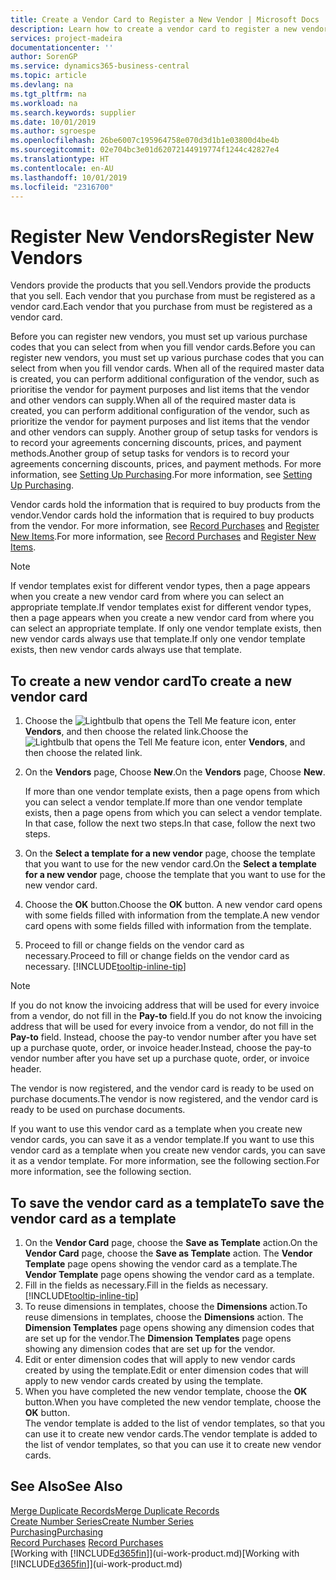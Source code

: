 ```yaml
---
title: Create a Vendor Card to Register a New Vendor | Microsoft Docs
description: Learn how to create a vendor card to register a new vendor or supplier.
services: project-madeira
documentationcenter: ''
author: SorenGP
ms.service: dynamics365-business-central
ms.topic: article
ms.devlang: na
ms.tgt_pltfrm: na
ms.workload: na
ms.search.keywords: supplier
ms.date: 10/01/2019
ms.author: sgroespe
ms.openlocfilehash: 26be6007c195964758e070d3d1b1e03800d4be4b
ms.sourcegitcommit: 02e704bc3e01d62072144919774f1244c42827e4
ms.translationtype: HT
ms.contentlocale: en-AU
ms.lasthandoff: 10/01/2019
ms.locfileid: "2316700"
---
```

# <a name="register-new-vendors"></a><span data-ttu-id="2562c-103">Register New Vendors</span><span class="sxs-lookup"><span data-stu-id="2562c-103">Register New Vendors</span></span>
<span data-ttu-id="2562c-104">Vendors provide the products that you sell.</span><span class="sxs-lookup"><span data-stu-id="2562c-104">Vendors provide the products that you sell.</span></span> <span data-ttu-id="2562c-105">Each vendor that you purchase from must be registered as a vendor card.</span><span class="sxs-lookup"><span data-stu-id="2562c-105">Each vendor that you purchase from must be registered as a vendor card.</span></span>

<span data-ttu-id="2562c-106">Before you can register new vendors, you must set up various purchase codes that you can select from when you fill vendor cards.</span><span class="sxs-lookup"><span data-stu-id="2562c-106">Before you can register new vendors, you must set up various purchase codes that you can select from when you fill vendor cards.</span></span> <span data-ttu-id="2562c-107">When all of the required master data is created, you can perform additional configuration of the vendor, such as prioritise the vendor for payment purposes and list items that the vendor and other vendors can supply.</span><span class="sxs-lookup"><span data-stu-id="2562c-107">When all of the required master data is created, you can perform additional configuration of the vendor, such as prioritize the vendor for payment purposes and list items that the vendor and other vendors can supply.</span></span> <span data-ttu-id="2562c-108">Another group of setup tasks for vendors is to record your agreements concerning discounts, prices, and payment methods.</span><span class="sxs-lookup"><span data-stu-id="2562c-108">Another group of setup tasks for vendors is to record your agreements concerning discounts, prices, and payment methods.</span></span> <span data-ttu-id="2562c-109">For more information, see [Setting Up Purchasing](purchasing-setup-purchasing.md).</span><span class="sxs-lookup"><span data-stu-id="2562c-109">For more information, see [Setting Up Purchasing](purchasing-setup-purchasing.md).</span></span>

<span data-ttu-id="2562c-110">Vendor cards hold the information that is required to buy products from the vendor.</span><span class="sxs-lookup"><span data-stu-id="2562c-110">Vendor cards hold the information that is required to buy products from the vendor.</span></span> <span data-ttu-id="2562c-111">For more information, see [Record Purchases](purchasing-how-record-purchases.md) and [Register New Items](inventory-how-register-new-items.md).</span><span class="sxs-lookup"><span data-stu-id="2562c-111">For more information, see [Record Purchases](purchasing-how-record-purchases.md) and [Register New Items](inventory-how-register-new-items.md).</span></span>

> [!NOTE]  
>   <span data-ttu-id="2562c-112">If vendor templates exist for different vendor types, then a page appears when you create a new vendor card from where you can select an appropriate template.</span><span class="sxs-lookup"><span data-stu-id="2562c-112">If vendor templates exist for different vendor types, then a page appears when you create a new vendor card from where you can select an appropriate template.</span></span> <span data-ttu-id="2562c-113">If only one vendor template exists, then new vendor cards always use that template.</span><span class="sxs-lookup"><span data-stu-id="2562c-113">If only one vendor template exists, then new vendor cards always use that template.</span></span>

## <a name="to-create-a-new-vendor-card"></a><span data-ttu-id="2562c-114">To create a new vendor card</span><span class="sxs-lookup"><span data-stu-id="2562c-114">To create a new vendor card</span></span>
1. <span data-ttu-id="2562c-115">Choose the ![Lightbulb that opens the Tell Me feature](media/ui-search/search_small.png "Tell me what you want to do") icon, enter **Vendors**, and then choose the related link.</span><span class="sxs-lookup"><span data-stu-id="2562c-115">Choose the ![Lightbulb that opens the Tell Me feature](media/ui-search/search_small.png "Tell me what you want to do") icon, enter **Vendors**, and then choose the related link.</span></span>  
2. <span data-ttu-id="2562c-116">On the **Vendors** page, Choose **New**.</span><span class="sxs-lookup"><span data-stu-id="2562c-116">On the **Vendors** page, Choose **New**.</span></span>

    <span data-ttu-id="2562c-117">If more than one vendor template exists, then a page opens from which you can select a vendor template.</span><span class="sxs-lookup"><span data-stu-id="2562c-117">If more than one vendor template exists, then a page opens from which you can select a vendor template.</span></span> <span data-ttu-id="2562c-118">In that case, follow the next two steps.</span><span class="sxs-lookup"><span data-stu-id="2562c-118">In that case, follow the next two steps.</span></span>
3. <span data-ttu-id="2562c-119">On the **Select a template for a new vendor** page, choose the template that you want to use for the new vendor card.</span><span class="sxs-lookup"><span data-stu-id="2562c-119">On the **Select a template for a new vendor** page, choose the template that you want to use for the new vendor card.</span></span>
4. <span data-ttu-id="2562c-120">Choose the **OK** button.</span><span class="sxs-lookup"><span data-stu-id="2562c-120">Choose the **OK** button.</span></span> <span data-ttu-id="2562c-121">A new vendor card opens with some fields filled with information from the template.</span><span class="sxs-lookup"><span data-stu-id="2562c-121">A new vendor card opens with some fields filled with information from the template.</span></span>
5. <span data-ttu-id="2562c-122">Proceed to fill or change fields on the vendor card as necessary.</span><span class="sxs-lookup"><span data-stu-id="2562c-122">Proceed to fill or change fields on the vendor card as necessary.</span></span> [!INCLUDE[tooltip-inline-tip](includes/tooltip-inline-tip_md.md)]

> [!NOTE]  
>   <span data-ttu-id="2562c-123">If you do not know the invoicing address that will be used for every invoice from a vendor, do not fill in the **Pay-to** field.</span><span class="sxs-lookup"><span data-stu-id="2562c-123">If you do not know the invoicing address that will be used for every invoice from a vendor, do not fill in the **Pay-to** field.</span></span> <span data-ttu-id="2562c-124">Instead, choose the pay-to vendor number after you have set up a purchase quote, order, or invoice header.</span><span class="sxs-lookup"><span data-stu-id="2562c-124">Instead, choose the pay-to vendor number after you have set up a purchase quote, order, or invoice header.</span></span>

<span data-ttu-id="2562c-125">The vendor is now registered, and the vendor card is ready to be used on purchase documents.</span><span class="sxs-lookup"><span data-stu-id="2562c-125">The vendor is now registered, and the vendor card is ready to be used on purchase documents.</span></span>

<span data-ttu-id="2562c-126">If you want to use this vendor card as a template when you create new vendor cards, you can save it as a vendor template.</span><span class="sxs-lookup"><span data-stu-id="2562c-126">If you want to use this vendor card as a template when you create new vendor cards, you can save it as a vendor template.</span></span> <span data-ttu-id="2562c-127">For more information, see the following section.</span><span class="sxs-lookup"><span data-stu-id="2562c-127">For more information, see the following section.</span></span>

## <a name="to-save-the-vendor-card-as-a-template"></a><span data-ttu-id="2562c-128">To save the vendor card as a template</span><span class="sxs-lookup"><span data-stu-id="2562c-128">To save the vendor card as a template</span></span>
1. <span data-ttu-id="2562c-129">On the **Vendor Card** page, choose the **Save as Template** action.</span><span class="sxs-lookup"><span data-stu-id="2562c-129">On the **Vendor Card** page, choose the **Save as Template** action.</span></span> <span data-ttu-id="2562c-130">The **Vendor Template** page opens showing the vendor card as a template.</span><span class="sxs-lookup"><span data-stu-id="2562c-130">The **Vendor Template** page opens showing the vendor card as a template.</span></span>
2. <span data-ttu-id="2562c-131">Fill in the fields as necessary.</span><span class="sxs-lookup"><span data-stu-id="2562c-131">Fill in the fields as necessary.</span></span> [!INCLUDE[tooltip-inline-tip](includes/tooltip-inline-tip_md.md)]
3. <span data-ttu-id="2562c-132">To reuse dimensions in templates, choose the **Dimensions** action.</span><span class="sxs-lookup"><span data-stu-id="2562c-132">To reuse dimensions in templates, choose the **Dimensions** action.</span></span> <span data-ttu-id="2562c-133">The **Dimension Templates** page opens showing any dimension codes that are set up for the vendor.</span><span class="sxs-lookup"><span data-stu-id="2562c-133">The **Dimension Templates** page opens showing any dimension codes that are set up for the vendor.</span></span>
4. <span data-ttu-id="2562c-134">Edit or enter dimension codes that will apply to new vendor cards created by using the template.</span><span class="sxs-lookup"><span data-stu-id="2562c-134">Edit or enter dimension codes that will apply to new vendor cards created by using the template.</span></span>
5. <span data-ttu-id="2562c-135">When you have completed the new vendor template, choose the **OK** button.</span><span class="sxs-lookup"><span data-stu-id="2562c-135">When you have completed the new vendor template, choose the **OK** button.</span></span>  
   <span data-ttu-id="2562c-136">The vendor template is added to the list of vendor templates, so that you can use it to create new vendor cards.</span><span class="sxs-lookup"><span data-stu-id="2562c-136">The vendor template is added to the list of vendor templates, so that you can use it to create new vendor cards.</span></span>

## <a name="see-also"></a><span data-ttu-id="2562c-137">See Also</span><span class="sxs-lookup"><span data-stu-id="2562c-137">See Also</span></span>
[<span data-ttu-id="2562c-138">Merge Duplicate Records</span><span class="sxs-lookup"><span data-stu-id="2562c-138">Merge Duplicate Records</span></span>](sales-how-merge-duplicate-records.md)  
[<span data-ttu-id="2562c-139">Create Number Series</span><span class="sxs-lookup"><span data-stu-id="2562c-139">Create Number Series</span></span>](ui-create-number-series.md)  
[<span data-ttu-id="2562c-140">Purchasing</span><span class="sxs-lookup"><span data-stu-id="2562c-140">Purchasing</span></span>](purchasing-manage-purchasing.md)  
<span data-ttu-id="2562c-141">[Record Purchases](purchasing-how-record-purchases.md) </span><span class="sxs-lookup"><span data-stu-id="2562c-141">[Record Purchases](purchasing-how-record-purchases.md) </span></span>  
<span data-ttu-id="2562c-142">[Working with [!INCLUDE[d365fin](includes/d365fin_md.md)]](ui-work-product.md)</span><span class="sxs-lookup"><span data-stu-id="2562c-142">[Working with [!INCLUDE[d365fin](includes/d365fin_md.md)]](ui-work-product.md)</span></span>  
